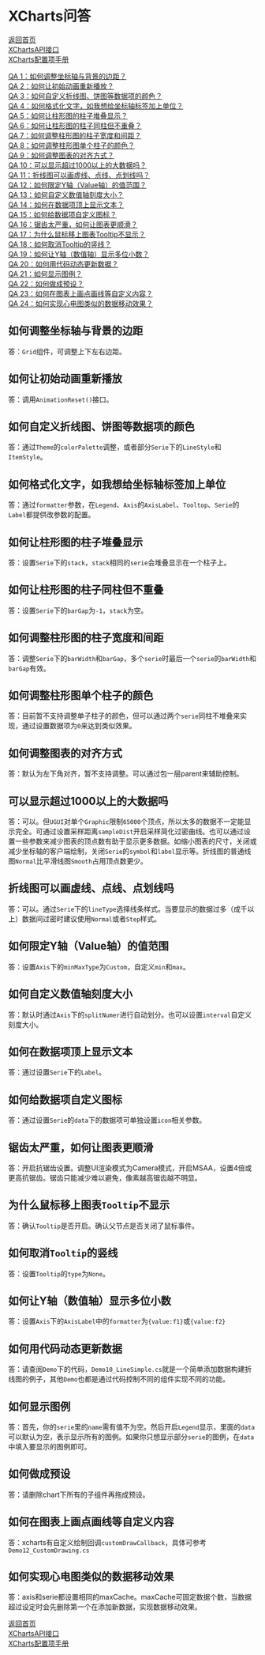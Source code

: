 # XCharts问答

[返回首页](https://github.com/monitor1394/unity-ugui-XCharts)  
[XChartsAPI接口](XChartsAPI.md)  
[XCharts配置项手册](XCharts配置项手册.md)

[QA 1：如何调整坐标轴与背景的边距？](#如何调整坐标轴与背景的边距)  
[QA 2：如何让初始动画重新播放？](#如何让初始动画重新播放)  
[QA 3：如何自定义折线图、饼图等数据项的颜色？](#如何自定义折线图、饼图等数据项的颜色)  
[QA 4：如何格式化文字，如我想给坐标轴标签加上单位？](#如何格式化文字，如我想给坐标轴标签加上单位)  
[QA 5：如何让柱形图的柱子堆叠显示？](#如何让柱形图的柱子堆叠显示)  
[QA 6：如何让柱形图的柱子同柱但不重叠？](#如何让柱形图的柱子同柱但不重叠)  
[QA 7：如何调整柱形图的柱子宽度和间距？](#如何调整柱形图的柱子宽度和间距)  
[QA 8：如何调整柱形图单个柱子的颜色？](#如何调整柱形图单个柱子的颜色)  
[QA 9：如何调整图表的对齐方式？](#如何调整图表的对齐方式)  
[QA 10：可以显示超过1000以上的大数据吗？](#可以显示超过1000以上的大数据吗)  
[QA 11：折线图可以画虚线、点线、点划线吗？](#折线图可以画虚线、点线、点划线吗)  
[QA 12：如何限定Y轴（Value轴）的值范围？](#如何限定Y轴（Value轴）的值范围)  
[QA 13：如何自定义数值轴刻度大小？](#如何自定义数值轴刻度大小)  
[QA 14：如何在数据项顶上显示文本？](#如何在数据项顶上显示文本)  
[QA 15：如何给数据项自定义图标？](#如何给数据项自定义图标)  
[QA 16：锯齿太严重，如何让图表更顺滑？](#锯齿太严重，如何让图表更顺滑)  
[QA 17：为什么鼠标移上图表Tooltip不显示？](#为什么鼠标移上图表`Tooltip`不显示)  
[QA 18：如何取消Tooltip的竖线？](#如何取消`Tooltip`的竖线)  
[QA 19：如何让Y轴（数值轴）显示多位小数？](#如何让Y轴（数值轴）显示多位小数)  
[QA 20：如何用代码动态更新数据？](#如何用代码动态更新数据)  
[QA 21：如何显示图例？](#如何显示图例)  
[QA 22：如何做成预设？](#如何做成预设)  
[QA 23：如何在图表上画点画线等自定义内容？](#如何在图表上画点画线等自定义内容)  
[QA 24：如何实现心电图类似的数据移动效果？](#如何实现心电图类似的数据移动效果)  

## 如何调整坐标轴与背景的边距

答：`Grid`组件，可调整上下左右边距。

## 如何让初始动画重新播放

答：调用`AnimationReset()`接口。

## 如何自定义折线图、饼图等数据项的颜色

答：通过`Theme`的`colorPalette`调整，或者部分`Serie`下的`LineStyle`和`ItemStyle`。

## 如何格式化文字，如我想给坐标轴标签加上单位

答：通过`formatter`参数，在`Legend`、`Axis`的`AxisLabel`、`Tooltop`、`Serie`的`Label`都提供改参数的配置。

## 如何让柱形图的柱子堆叠显示

答：设置`Serie`下的`stack`，`stack`相同的`serie`会堆叠显示在一个柱子上。

## 如何让柱形图的柱子同柱但不重叠

答：设置`Serie`下的`barGap`为`-1`，`stack`为空。

## 如何调整柱形图的柱子宽度和间距

答：调整`Serie`下的`barWidth`和`barGap`，多个`serie`时最后一个`serie`的`barWidth`和`barGap`有效。

## 如何调整柱形图单个柱子的颜色

答：目前暂不支持调整单子柱子的颜色，但可以通过两个`serie`同柱不堆叠来实现，通过设置数据项为`0`来达到类似效果。

## 如何调整图表的对齐方式

答：默认为左下角对齐，暂不支持调整。可以通过包一层parent来辅助控制。

## 可以显示超过1000以上的大数据吗

答：可以。但`UGUI`对单个`Graphic`限制`65000`个顶点，所以太多的数据不一定能显示完全。可通过设置采样距离`sampleDist`开启采样简化过密曲线。也可以通过设置一些参数来减少图表的顶点数有助于显示更多数据。如缩小图表的尺寸，关闭或减少坐标轴的客户端绘制，关闭`Serie`的`symbol`和`label`显示等。折线图的普通线图`Normal`比平滑线图`Smooth`占用顶点数更少。

## 折线图可以画虚线、点线、点划线吗

答：可以。通过`Serie`下的`lineType`选择线条样式。当要显示的数据过多（成千以上）数据间过密时建议使用`Normal`或者`Step`样式。

## 如何限定Y轴（Value轴）的值范围

答：设置`Axis`下的`minMaxType`为`Custom`，自定义`min`和`max`。

## 如何自定义数值轴刻度大小

答：默认时通过`Axis`下的`splitNumer`进行自动划分。也可以设置`interval`自定义刻度大小。

## 如何在数据项顶上显示文本

答：通过设置`Serie`下的`Label`。

## 如何给数据项自定义图标

答：通过设置`Serie`的`data`下的数据项可单独设置`icon`相关参数。

## 锯齿太严重，如何让图表更顺滑

答：开启抗锯齿设置。调整UI渲染模式为Camera模式，开启MSAA，设置4倍或更高抗锯齿。锯齿只能减少难以避免，像素越高锯齿越不明显。

## 为什么鼠标移上图表`Tooltip`不显示

答：确认`Tooltip`是否开启。确认父节点是否关闭了鼠标事件。

## 如何取消`Tooltip`的竖线

答：设置`Tooltip`的`type`为`None`。

## 如何让Y轴（数值轴）显示多位小数

答：设置`Axis`下的`AxisLabel`中的`formatter`为`{value:f1}`或`{value:f2}`

## 如何用代码动态更新数据

答：请查阅`Demo`下的代码，`Demo10_LineSimple.cs`就是一个简单添加数据构建折线图的例子，其他`Demo`也都是通过代码控制不同的组件实现不同的功能。

## 如何显示图例

答：首先，你的`serie`里的`name`需有值不为空。然后开启`Legend`显示，里面的`data`可以默认为空，表示显示所有的图例。如果你只想显示部分`serie`的图例，在`data`中填入要显示的图例即可。

## 如何做成预设

答：请删除chart下所有的子组件再拖成预设。

## 如何在图表上画点画线等自定义内容

答：xcharts有自定义绘制回调`customDrawCallback`，具体可参考`Demo12_CustomDrawing.cs`

## 如何实现心电图类似的数据移动效果

答：axis和serie都设置相同的maxCache。maxCache可固定数据个数，当数据超过设定时会先删除第一个在添加新数据，实现数据移动效果。

[返回首页](https://github.com/monitor1394/unity-ugui-XCharts)  
[XChartsAPI接口](XChartsAPI.md)  
[XCharts配置项手册](XCharts配置项手册.md)
